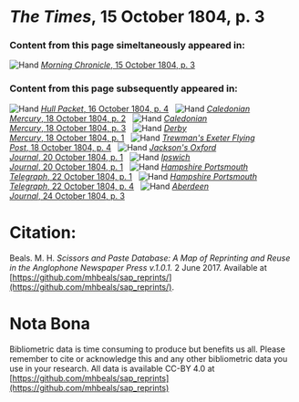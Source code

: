 # *The Times*, 15 October 1804, p. 3  
  
### Content from this page simeltaneously appeared in:  
![Hand](http://scissorsandpaste.net/wp-content/uploads/2017/06/smallhandpointer.png) [*Morning Chronicle*, 15 October 1804, p. 3](https://mhbeals.github.io/sap_html/Morning-Chronicle/Morning-Chronicle-15-October-1804-p-3)  
  
### Content from this page subsequently appeared in:  
![Hand](http://scissorsandpaste.net/wp-content/uploads/2017/06/smallhandpointer.png) [*Hull Packet*, 16 October 1804, p. 4](https://mhbeals.github.io/sap_html/Hull-Packet/Hull-Packet-16-October-1804-p-4)  
![Hand](http://scissorsandpaste.net/wp-content/uploads/2017/06/smallhandpointer.png) [*Caledonian Mercury*, 18 October 1804, p. 2](https://mhbeals.github.io/sap_html/Caledonian-Mercury/Caledonian-Mercury-18-October-1804-p-2)  
![Hand](http://scissorsandpaste.net/wp-content/uploads/2017/06/smallhandpointer.png) [*Caledonian Mercury*, 18 October 1804, p. 3](https://mhbeals.github.io/sap_html/Caledonian-Mercury/Caledonian-Mercury-18-October-1804-p-3)  
![Hand](http://scissorsandpaste.net/wp-content/uploads/2017/06/smallhandpointer.png) [*Derby Mercury*, 18 October 1804, p. 1](https://mhbeals.github.io/sap_html/Derby-Mercury/Derby-Mercury-18-October-1804-p-1)  
![Hand](http://scissorsandpaste.net/wp-content/uploads/2017/06/smallhandpointer.png) [*Trewman's Exeter Flying Post*, 18 October 1804, p. 4](https://mhbeals.github.io/sap_html/Trewman's-Exeter-Flying-Post/Trewman's-Exeter-Flying-Post-18-October-1804-p-4)  
![Hand](http://scissorsandpaste.net/wp-content/uploads/2017/06/smallhandpointer.png) [*Jackson's Oxford Journal*, 20 October 1804, p. 1](https://mhbeals.github.io/sap_html/Jackson's-Oxford-Journal/Jackson's-Oxford-Journal-20-October-1804-p-1)  
![Hand](http://scissorsandpaste.net/wp-content/uploads/2017/06/smallhandpointer.png) [*Ipswich Journal*, 20 October 1804, p. 1](https://mhbeals.github.io/sap_html/Ipswich-Journal/Ipswich-Journal-20-October-1804-p-1)  
![Hand](http://scissorsandpaste.net/wp-content/uploads/2017/06/smallhandpointer.png) [*Hampshire Portsmouth Telegraph*, 22 October 1804, p. 1](https://mhbeals.github.io/sap_html/Hampshire-Portsmouth-Telegraph/Hampshire-Portsmouth-Telegraph-22-October-1804-p-1)  
![Hand](http://scissorsandpaste.net/wp-content/uploads/2017/06/smallhandpointer.png) [*Hampshire Portsmouth Telegraph*, 22 October 1804, p. 4](https://mhbeals.github.io/sap_html/Hampshire-Portsmouth-Telegraph/Hampshire-Portsmouth-Telegraph-22-October-1804-p-4)  
![Hand](http://scissorsandpaste.net/wp-content/uploads/2017/06/smallhandpointer.png) [*Aberdeen Journal*, 24 October 1804, p. 3](https://mhbeals.github.io/sap_html/Aberdeen-Journal/Aberdeen-Journal-24-October-1804-p-3)  


# Citation: 

Beals. M. H. *Scissors and Paste Database: A Map of Reprinting and Reuse in the Anglophone Newspaper Press v.1.0.1.* 2 June 2017. Available at [https://github.com/mhbeals/sap_reprints/](https://github.com/mhbeals/sap_reprints/). 

# Nota Bona

Bibliometric data is time consuming to produce but benefits us all. Please remember to cite or acknowledge this and any other bibliometric data you use in your research. All data is available CC-BY 4.0 at [https://github.com/mhbeals/sap_reprints](https://github.com/mhbeals/sap_reprints)